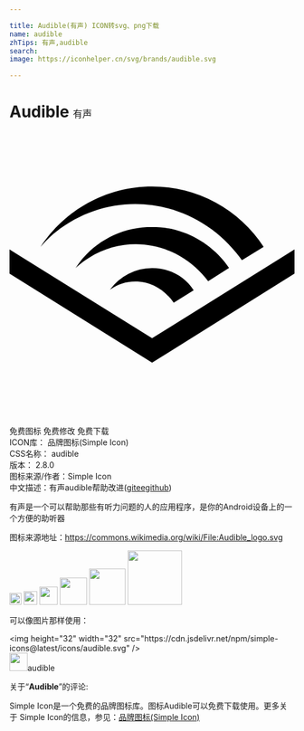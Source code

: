 ```yaml
---

title: Audible(有声) ICON转svg、png下载
name: audible
zhTips: 有声,audible
search: 
image: https://iconhelper.cn/svg/brands/audible.svg

---
```


# Audible  <small style="font-size: 60%;font-weight: 100">有声</small>

<div id="svg" class="svg-wrap">
<svg role="img" viewBox="0 0 24 24" xmlns="http://www.w3.org/2000/svg"><title>Audible icon</title><path d="M12.008 17.362L24 9.885v2.028l-11.992 7.509L0 11.912V9.886l12.008 7.477zm0-9.378c-2.709 0-5.085 1.363-6.448 3.47.111-.111.175-.175.286-.254 3.374-2.804 8.237-2.17 10.883 1.362l1.758-1.124c-1.394-2.044-3.786-3.454-6.48-3.454m0 3.47a4.392 4.392 0 0 0-3.548 1.821 3.597 3.597 0 0 1 2.139-.697c1.299 0 2.455.666 3.232 1.79l1.679-1.045c-.729-1.157-2.028-1.87-3.501-1.87M3.897 8.412c4.943-3.897 11.929-2.836 15.652 2.344l.031.032 1.822-1.125a11.214 11.214 0 0 0-9.394-5.085c-3.897 0-7.366 1.996-9.394 5.085.364-.412.824-.903 1.283-1.251"/></svg>
</div>
<detail full-name='audible'></detail>

<div class="detail-page">
<p>
<span><span class="badge-success badge">免费图标</span> <span class="badge-success badge">免费修改</span>  <span class="badge-success badge">免费下载</span> </span>
<br/>
<span>
ICON库：
<span class="badge-secondary badge">品牌图标(Simple Icon)</span> 
</span>
<br/>
<span>
CSS名称：
<span class="badge-secondary badge">audible</span> 
</span>

<br/>
<span>
版本：
<span class="badge-secondary badge">2.8.0</span> 
</span>
<br/>
<span>图标来源/作者：<span class="badge-light badge">Simple Icon</span></span> 
<br/>
<span class="zh-detail">中文描述：<span class="badge-primary badge">有声</span><span class="badge-primary badge">audible</span><span class="help-link"><span>帮助改进</span>(<a href="https://gitee.com/liuwave/icon-helper/edit/master/json/brands/audible.json" target="_blank" rel="noopener noreferrer">gitee</a><a href="https://github.com/liuwave/icon-helper/edit/master/json/brands/audible.json" target="_blank" rel="noopener noreferrer">github</a></span>)</span><br/>
</p>
</div><div class="description description alert alert-light"><p>有声是一个可以帮助那些有听力问题的人的应用程序，是你的Android设备上的一个方便的助听器</p><p>图标来源地址：<a href="https://commons.wikimedia.org/wiki/File:Audible_logo.svg" target="_blank" rel="noopener noreferrer">https://commons.wikimedia.org/wiki/File:Audible_logo.svg</a></p></div>
<div class="alert alert-dark">
<img height="21" width="21" src="https://cdn.jsdelivr.net/npm/simple-icons@latest/icons/audible.svg" />
<img height="24" width="24" src="https://cdn.jsdelivr.net/npm/simple-icons@latest/icons/audible.svg" />
<img height="32" width="32" src="https://cdn.jsdelivr.net/npm/simple-icons@latest/icons/audible.svg" />
<img height="48" width="48" src="https://cdn.jsdelivr.net/npm/simple-icons@latest/icons/audible.svg" />
<img height="64" width="64" src="https://cdn.jsdelivr.net/npm/simple-icons@latest/icons/audible.svg" />
<img height="96" width="96" src="https://cdn.jsdelivr.net/npm/simple-icons@latest/icons/audible.svg" />

</div>
<div>
  <p>可以像图片那样使用：    
  </p>
  <div class="alert alert-primary" style="font-size: 14px">
    &lt;img height="32" width="32" src="https://cdn.jsdelivr.net/npm/simple-icons@latest/icons/audible.svg" /&gt;
    <copy-btn content='<img height="32" width="32" src="https://cdn.jsdelivr.net/npm/simple-icons@latest/icons/audible.svg" />'></copy-btn>
  </div>
  <div class="alert alert-secondary">
    <img height="32" width="32" src="https://cdn.jsdelivr.net/npm/simple-icons@latest/icons/audible.svg" />audible
    <copy-btn content="audible" btn-title="复制图标名称"></copy-btn>
  </div>
</div>
<div class="icon-detail__container">
<p>关于“<b>Audible</b>”的评论:</p>
</div>
<Vssue title="关于“Audible”的评论" />
<div><p>Simple Icon是一个免费的品牌图标库。图标Audible可以免费下载使用。更多关于  Simple Icon的信息，参见：<a target="_blank" href="https://iconhelper.cn/brands.html">品牌图标(Simple Icon)</a>
</p></div>
